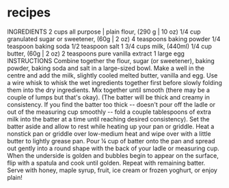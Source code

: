 # recipes
INGREDIENTS
2 cups all purpose | plain flour, (290 g | 10 oz)
1/4 cup granulated sugar or sweetener, (60g | 2 oz)
4 teaspoons baking powder
1/4 teaspoon baking soda
1/2 teaspoon salt
1 3/4 cups milk, (440ml)
1/4 cup butter, (60g | 2 oz)
2 teaspoons pure vanilla extract
1 large egg
INSTRUCTIONS
Combine together the flour, sugar (or sweetener), baking powder, baking soda and salt in a large-sized bowl. Make a well in the centre and add the milk, slightly cooled melted butter, vanilla and egg.
Use a wire whisk to whisk the wet ingredients together first before slowly folding them into the dry ingredients. Mix together until smooth (there may be a couple of lumps but that's okay).
(The batter will be thick and creamy in consistency. If you find the batter too thick -- doesn't pour off the ladle or out of the measuring cup smoothly -- fold a couple tablespoons of extra milk into the batter at a time until reaching desired consistency).
Set the batter aside and allow to rest while heating up your pan or griddle. 
Heat a nonstick pan or griddle over low-medium heat and wipe over with a little butter to lightly grease pan. Pour ¼ cup of batter onto the pan and spread out gently into a round shape with the back of your ladle or measuring cup.
When the underside is golden and bubbles begin to appear on the surface, flip with a spatula and cook until golden. Repeat with remaining batter.
Serve with honey, maple syrup, fruit, ice cream or frozen yoghurt, or enjoy plain!
